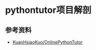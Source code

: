 # pythontutor项目解剖

<!--ts-->
<!--te-->

## 参考资料

- [KuanHsiaoKuo/OnlinePythonTutor](https://github.com/KuanHsiaoKuo/OnlinePythonTutor)